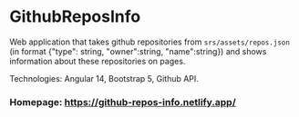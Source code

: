 # GithubReposInfo

Web application that takes github repositories from `srs/assets/repos.json` (in format {"type": string, "owner":string, "name":string}) and shows information about these repositories on pages.

Technologies: Angular 14, Bootstrap 5, Github API.

### Homepage: https://github-repos-info.netlify.app/
